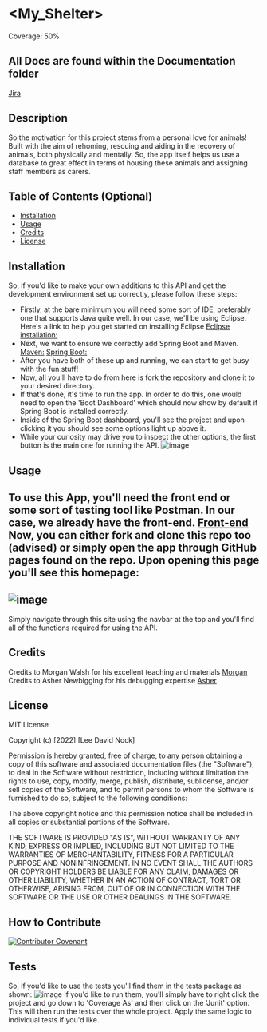 # <My_Shelter>

Coverage: 50%

All Docs are found within the Documentation folder
---
[Jira](https://supercreativename.atlassian.net/jira/software/projects/AS/boards/2/roadmap)

## Description

So the motivation for this project stems from a personal love for animals! Built with the aim of rehoming, 
rescuing and aiding in the recovery of animals, both physically and mentally. So, the app itself helps us 
use a database to great effect in terms of housing these animals and assigning staff members as carers.

## Table of Contents (Optional)

- [Installation](#installation)
- [Usage](#usage)
- [Credits](#credits)
- [License](#license)

## Installation

So, if you'd like to make your own additions to this API and get the development environment set up correctly, please follow these steps:
- Firstly, at the bare minimum you will need some sort of IDE, preferably one that supports Java quite well. In our case, we'll be using
  Eclipse. Here's a link to help you get started on installing Eclipse [Eclipse installation:](https://www.eclipse.org/downloads/packages/installer)
- Next, we want to ensure we correctly add Spring Boot and Maven. [Maven:](https://www.java.com/download/ie_manual.jsp) [Spring Boot:](https://docs.spring.io/spring-boot/docs/current/reference/html/getting-started.html)
- After you have both of these up and running, we can start to get busy with the fun stuff!
- Now, all you'll have to do from here is fork the repository and clone it to your desired directory.
- If that's done, it's time to run the app. In order to do this, one would need to open the 'Boot Dashboard' which should now show by default if Spring Boot is installed correctly.
- Inside of the Spring Boot dashboard, you'll see the project and upon clicking it you should see some options light up above it.
- While your curiosity may drive you to inspect the other options, the first button is the main one for running the API. ![image](https://user-images.githubusercontent.com/84280851/165960962-94a19d03-a2f2-4e65-a58b-221858706bb9.png)

## Usage

To use this App, you'll need the front end or some sort of testing tool like Postman.
In our case, we already have the front-end. [Front-end](https://github.com/Lee0997/my_shelter_front)
Now, you can either fork and clone this repo too (advised) or simply open the app through GitHub pages found on the repo.
Upon opening this page you'll see this homepage:
---
![image](https://user-images.githubusercontent.com/84280851/165961559-dad3ed8c-a04c-4858-8c4a-e04f1de5e4fe.png)
---
Simply navigate through this site using the navbar at the top and you'll find all of the functions required for using the API.

## Credits

Credits to Morgan Walsh for his excellent teaching and materials [Morgan](https://github.com/MrWalshyType2)
Credits to Asher Newbigging for his debugging expertise [Asher](https://github.com/AJQNewbigging)

## License

MIT License

Copyright (c) [2022] [Lee David Nock]

Permission is hereby granted, free of charge, to any person obtaining a copy
of this software and associated documentation files (the "Software"), to deal
in the Software without restriction, including without limitation the rights
to use, copy, modify, merge, publish, distribute, sublicense, and/or sell
copies of the Software, and to permit persons to whom the Software is
furnished to do so, subject to the following conditions:

The above copyright notice and this permission notice shall be included in all
copies or substantial portions of the Software.

THE SOFTWARE IS PROVIDED "AS IS", WITHOUT WARRANTY OF ANY KIND, EXPRESS OR
IMPLIED, INCLUDING BUT NOT LIMITED TO THE WARRANTIES OF MERCHANTABILITY,
FITNESS FOR A PARTICULAR PURPOSE AND NONINFRINGEMENT. IN NO EVENT SHALL THE
AUTHORS OR COPYRIGHT HOLDERS BE LIABLE FOR ANY CLAIM, DAMAGES OR OTHER
LIABILITY, WHETHER IN AN ACTION OF CONTRACT, TORT OR OTHERWISE, ARISING FROM,
OUT OF OR IN CONNECTION WITH THE SOFTWARE OR THE USE OR OTHER DEALINGS IN THE
SOFTWARE.

## How to Contribute

[![Contributor Covenant](https://img.shields.io/badge/Contributor%20Covenant-2.1-4baaaa.svg)](code_of_conduct.md)

## Tests

So, if you'd like to use the tests you'll find them in the tests package as shown:
![image](https://user-images.githubusercontent.com/84280851/165963689-d8c7fbf6-c15d-4934-8604-79d07dbd3689.png)
If you'd like to run them, you'll simply have to right click the project and go down to 'Coverage As' and then click on the 'Junit' option.
This will then run the tests over the whole project. Apply the same logic to individual tests if you'd like.
